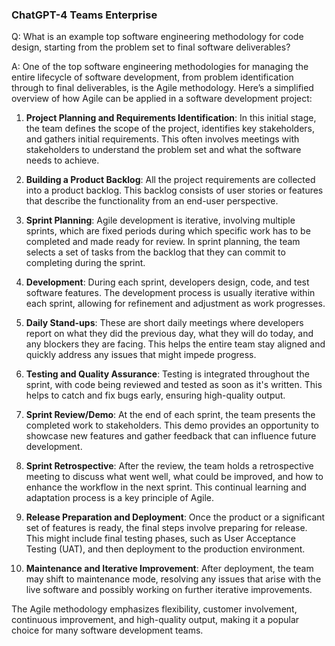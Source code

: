 ### ChatGPT-4 Teams Enterprise

Q: What is an example top software engineering methodology for code design, starting from the problem set to final software deliverables?

A: One of the top software engineering methodologies for managing the entire lifecycle of software development, from problem identification through to final deliverables, is the Agile methodology. Here’s a simplified overview of how Agile can be applied in a software development project:

1. **Project Planning and Requirements Identification**: In this initial stage, the team defines the scope of the project, identifies key stakeholders, and gathers initial requirements. This often involves meetings with stakeholders to understand the problem set and what the software needs to achieve.

2. **Building a Product Backlog**: All the project requirements are collected into a product backlog. This backlog consists of user stories or features that describe the functionality from an end-user perspective.

3. **Sprint Planning**: Agile development is iterative, involving multiple sprints, which are fixed periods during which specific work has to be completed and made ready for review. In sprint planning, the team selects a set of tasks from the backlog that they can commit to completing during the sprint.

4. **Development**: During each sprint, developers design, code, and test software features. The development process is usually iterative within each sprint, allowing for refinement and adjustment as work progresses.

5. **Daily Stand-ups**: These are short daily meetings where developers report on what they did the previous day, what they will do today, and any blockers they are facing. This helps the entire team stay aligned and quickly address any issues that might impede progress.

6. **Testing and Quality Assurance**: Testing is integrated throughout the sprint, with code being reviewed and tested as soon as it's written. This helps to catch and fix bugs early, ensuring high-quality output.

7. **Sprint Review/Demo**: At the end of each sprint, the team presents the completed work to stakeholders. This demo provides an opportunity to showcase new features and gather feedback that can influence future development.

8. **Sprint Retrospective**: After the review, the team holds a retrospective meeting to discuss what went well, what could be improved, and how to enhance the workflow in the next sprint. This continual learning and adaptation process is a key principle of Agile.

9. **Release Preparation and Deployment**: Once the product or a significant set of features is ready, the final steps involve preparing for release. This might include final testing phases, such as User Acceptance Testing (UAT), and then deployment to the production environment.

10. **Maintenance and Iterative Improvement**: After deployment, the team may shift to maintenance mode, resolving any issues that arise with the live software and possibly working on further iterative improvements.

The Agile methodology emphasizes flexibility, customer involvement, continuous improvement, and high-quality output, making it a popular choice for many software development teams.
